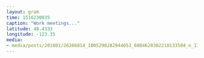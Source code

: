 ```yaml
---
layout: gram
time: 1516230035
caption: "Work meetings..."
latitude: 48.4333
longitude: -123.35
media:
- media/posts/201801/26266814_1005298282944053_6084628302218133504_n_17892114082178342.jpg
---
```

